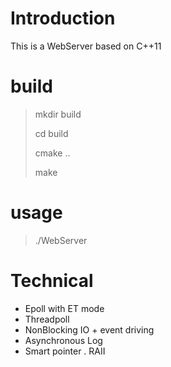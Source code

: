 # Introduction 
This is a WebServer based on C++11

# build
> mkdir build
> 
> cd build
> 
> cmake ..
> 
> make

# usage
> ./WebServer

# Technical
- Epoll with ET mode
- Threadpoll
- NonBlocking IO + event driving
- Asynchronous Log
- Smart pointer . RAII
